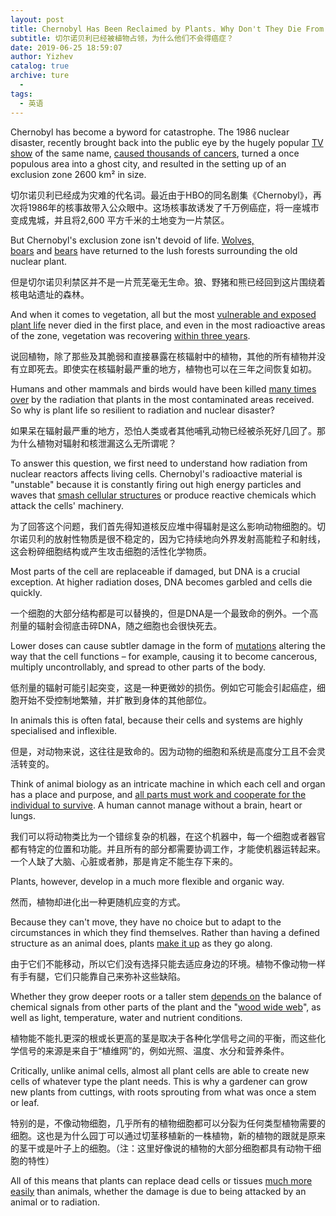 ```yaml
---
layout: post
title: Chernobyl Has Been Reclaimed by Plants. Why Don't They Die From Cancer?
subtitle: 切尔诺贝利已经被植物占领，为什么他们不会得癌症？
date: 2019-06-25 18:59:07
author: Yizhev
catalog: true
archive: ture
  - 
tags:
  - 英语
---
```


Chernobyl has become a byword for catastrophe. The 1986 nuclear disaster, recently brought back into the public eye by the hugely popular [TV show](https://www.youtube.com/watch?v=s9APLXM9Ei8) of the same name, [caused thousands of cancers](https://www.who.int/ionizing_radiation/chernobyl/backgrounder/en/), turned a once populous area into a ghost city, and resulted in the setting up of an exclusion zone 2600 km² in size. 

切尔诺贝利已经成为灾难的代名词。最近由于HBO的同名剧集《Chernobyl》，再次将1986年的核事故带入公众眼中。这场核事故诱发了千万例癌症，将一座城市变成鬼城，并且将2,600 平方千米的土地变为一片禁区。

But Chernobyl's exclusion zone isn't devoid of life. [Wolves, boars](https://www.theguardian.com/environment/2015/oct/05/wildlife-thriving-around-chernobyl-nuclear-plant-despite-radiation) and [bears](https://www.weforum.org/agenda/2019/05/what-s-going-on-in-chernobyl-today/) have returned to the lush forests surrounding the old nuclear plant. 

但是切尔诺贝利禁区并不是一片荒芜毫无生命。狼、野猪和熊已经回到这片围绕着核电站遗址的森林。

And when it comes to vegetation, all but the most [vulnerable and exposed plant life](https://www.ceh.ac.uk/news-and-media/blogs/understanding-ecological-impact-major-fire-chernobyl-red-forest) never died in the first place, and even in the most radioactive areas of the zone, vegetation was recovering [within three years](https://www-pub.iaea.org/MTCD/Publications/PDF/Pub1001_web.pdf). 

说回植物，除了那些及其脆弱和直接暴露在核辐射中的植物，其他的所有植物并没有立即死去。即使实在核辐射最严重的地方，植物也可以在三年之间恢复如初。

Humans and other mammals and birds would have been killed [many times over](http://www.unscear.org/docs/publications/1996/UNSCEAR_1996_Report.pdf) by the radiation that plants in the most contaminated areas received. So why is plant life so resilient to radiation and nuclear disaster? 

如果呆在辐射最严重的地方，恐怕人类或者其他哺乳动物已经被杀死好几回了。那为什么植物对辐射和核泄漏这么无所谓呢？

To answer this question, we first need to understand how radiation from nuclear reactors affects living cells. Chernobyl's radioactive material is "unstable" because it is constantly firing out high energy particles and waves that [smash cellular structures](https://www.frontiersin.org/articles/10.3389/fpls.2018.00847/full) or produce reactive chemicals which attack the cells' machinery. 

为了回答这个问题，我们首先得知道核反应堆中得辐射是这么影响动物细胞的。切尔诺贝利的放射性物质是很不稳定的，因为它持续地向外界发射高能粒子和射线，这会粉碎细胞结构或产生攻击细胞的活性化学物质。

Most parts of the cell are replaceable if damaged, but DNA is a crucial exception. At higher radiation doses, DNA becomes garbled and cells die quickly. 

一个细胞的大部分结构都是可以替换的，但是DNA是一个最致命的例外。一个高剂量的辐射会彻底击碎DNA，随之细胞也会很快死去。

Lower doses can cause subtler damage in the form of [mutations](https://www.sciencedirect.com/science/article/pii/S0160412007002474?via%3Dihub) altering the way that the cell functions – for example, causing it to become cancerous, multiply uncontrollably, and spread to other parts of the body. 

低剂量的辐射可能引起突变，这是一种更微妙的损伤。例如它可能会引起癌症，细胞开始不受控制地繁殖，并扩散到身体的其他部位。 

In animals this is often fatal, because their cells and systems are highly specialised and inflexible. 

但是，对动物来说，这往往是致命的。因为动物的细胞和系统是高度分工且不会灵活转变的。

Think of animal biology as an intricate machine in which each cell and organ has a place and purpose, and [all parts must work and cooperate for the individual to survive](https://science.sciencemag.org/content/360/6396/1391). A human cannot manage without a brain, heart or lungs. 

我们可以将动物类比为一个错综复杂的机器，在这个机器中，每一个细胞或者器官都有特定的位置和功能。并且所有的部分都需要协调工作，才能使机器运转起来。一个人缺了大脑、心脏或者肺，那是肯定不能生存下来的。

Plants, however, develop in a much more flexible and organic way.

然而，植物却进化出一种更随机应变的方式。

Because they can't move, they have no choice but to adapt to the circumstances in which they find themselves. Rather than having a defined structure as an animal does, plants [make it up](https://onlinelibrary.wiley.com/doi/full/10.1111/j.1365-3040.2009.01929.x) as they go along.

由于它们不能移动，所以它们没有选择只能去适应身边的环境。植物不像动物一样有手有腿，它们只能靠自己来弥补这些缺陷。

Whether they grow deeper roots or a taller stem [depends on](https://academic.oup.com/aob/article/92/1/1/177536) the balance of chemical signals from other parts of the plant and the "[wood wide web](https://theconversation.com/how-trees-communicate-via-a-wood-wide-web-65368)", as well as light, temperature, water and nutrient conditions.

植物能不能扎更深的根或长更高的茎是取决于各种化学信号之间的平衡，而这些化学信号的来源是来自于“植维网”的，例如光照、温度、水分和营养条件。

Critically, unlike animal cells, almost all plant cells are able to create new cells of whatever type the plant needs. This is why a gardener can grow new plants from cuttings, with roots sprouting from what was once a stem or leaf.

特别的是，不像动物细胞，几乎所有的植物细胞都可以分裂为任何类型植物需要的细胞。这也是为什么园丁可以通过切茎移植新的一株植物，新的植物的跟就是原来的茎干或是叶子上的细胞。（注：这里好像说的植物的大部分细胞都具有动物干细胞的特性）

All of this means that plants can replace dead cells or tissues [much more easily](https://www.sciencedirect.com/science/article/pii/S136952661630070X?via%3Dihub) than animals, whether the damage is due to being attacked by an animal or to radiation.